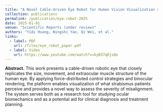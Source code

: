 ```yaml
---
title: "A Novel Cable-driven Eye Robot for Human Vision Visualization and Strabismus Diagnosis"
collection: publications
permalink: /publication/eye-robot-2025
date: 2025-01-01
venue: "Scientific Reports (under review)"
authors: "Yidi Huang, Ningshi Yao, Qi Wei, et al."
links:
  - label: PDF
    url: /files/eye_robot_paper.pdf
  - label: Video
    url: https://www.youtube.com/watch?v=kyB37qDjsQo
---
```


**Abstract.** This work presents a cable-driven robotic eye that closely replicates the size, movement, and extraocular muscle structure of the human eye. By applying force-distributed control strategies and binocular rendering, the platform enables visualization of what strabismus patients perceive and provides a novel way to assess the severity of misalignment. The system serves both as a research tool for studying ocular biomechanics and as a potential aid for clinical diagnosis and treatment planning.

